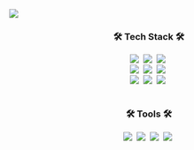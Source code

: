 <img src="https://capsule-render.vercel.app/api?type=waving&color=auto&height=300&section=header&text=클라우드%20엔지니어-nl-이충민%20입니다.&fontSize=60" />
<h3 align="center">🛠 Tech Stack 🛠</h3>
<div align="center">
  <img src="https://img.shields.io/badge/AWS-232F3E.svg?style=for-the-badge&logo=amazonwebservices&logoColor=FF9900" />&nbsp
  <img src="https://img.shields.io/badge/Linux-FCC624.svg?style=for-the-badge&logo=linux&logoColor=20232a" />&nbsp
  <img src="https://img.shields.io/badge/Docker-2496ED.svg?style=for-the-badge&logo=docker&logoColor=white" />&nbsp
</div>
<div align="center">
  <img src="https://img.shields.io/badge/Spring-6DB33F.svg?style=for-the-badge&logo=spring&logoColor=white" />&nbsp
  <img src="https://img.shields.io/badge/react-20232a.svg?style=for-the-badge&logo=react&logoColor=61DAFB" />&nbsp
  <img src="https://img.shields.io/badge/python-3670A0?style=for-the-badge&logo=python&logoColor=ffdd54" />&nbsp
</div>

<div align="center">
  <img src="https://img.shields.io/badge/javascript-F7DF1E.svg?style=for-the-badge&logo=javascript&logoColor=20232a" />&nbsp
  <img src="https://img.shields.io/badge/html5-E34F26.svg?style=for-the-badge&logo=html5&logoColor=white" />&nbsp
  <img src="https://img.shields.io/badge/typescript-007ACC.svg?style=for-the-badge&logo=typescript&logoColor=white" />&nbsp
</div>

<br>

<h3 align="center">🛠 Tools 🛠</h3>
<div align="center">
  <img src="https://img.shields.io/badge/git-F05033.svg?style=for-the-badge&logo=git&logoColor=white" />&nbsp
  <img src="https://img.shields.io/badge/github-181717.svg?style=for-the-badge&logo=github&logoColor=white" />&nbsp
  <img src="https://img.shields.io/badge/Notion-F3F3F3.svg?style=for-the-badge&logo=notion&logoColor=black" />&nbsp
  <img src="https://img.shields.io/badge/figma-F24E1E.svg?style=for-the-badge&logo=figma&logoColor=white" />&nbsp
</div>




